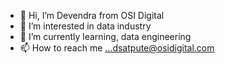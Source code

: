 - 👋 Hi, I’m Devendra from OSI Digital
- 👀 I’m interested in data industry
- 🌱 I’m currently learning, data engineering
- 📫 How to reach me ...dsatpute@osidigital.com

<!---
Devendra-OSI-Digital/Devendra-OSI-Digital is a ✨ special ✨ repository because its `README.md` (this file) appears on your GitHub profile.
You can click the Preview link to take a look at your changes.
--->
